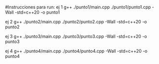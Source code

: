#Instrucciones para run:
ej 1
g++ ./punto1/main.cpp ./punto1/punto1.cpp -Wall -std=c++20 -o punto1  

ej 2
g++ ./punto2/main.cpp ./punto2/punto2.cpp -Wall -std=c++20 -o punto2   

ej 3
g++ ./punto3/main.cpp ./punto3/punto3.cpp -Wall -std=c++20 -o punto3  

ej 4
g++ ./punto4/main.cpp ./punto4/punto4.cpp -Wall -std=c++20 -o punto4
